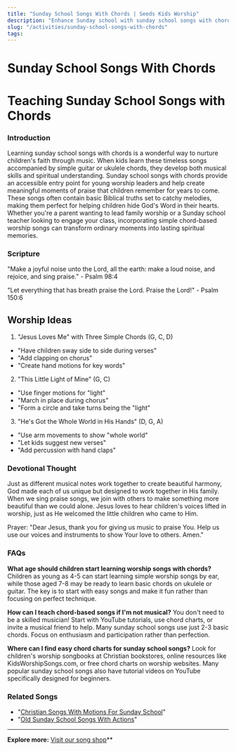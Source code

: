 ```yaml
---
title: "Sunday School Songs With Chords | Seeds Kids Worship"
description: "Enhance Sunday school with sunday school songs with chords that teach faith through music. Educational worship resources for children."
slug: "/activities/sunday-school-songs-with-chords"
tags:
---
```


# Sunday School Songs With Chords

# Teaching Sunday School Songs with Chords

### Introduction
Learning sunday school songs with chords is a wonderful way to nurture children's faith through music. When kids learn these timeless songs accompanied by simple guitar or ukulele chords, they develop both musical skills and spiritual understanding. Sunday school songs with chords provide an accessible entry point for young worship leaders and help create meaningful moments of praise that children remember for years to come. These songs often contain basic Biblical truths set to catchy melodies, making them perfect for helping children hide God's Word in their hearts. Whether you're a parent wanting to lead family worship or a Sunday school teacher looking to engage your class, incorporating simple chord-based worship songs can transform ordinary moments into lasting spiritual memories.

### Scripture
"Make a joyful noise unto the Lord, all the earth: make a loud noise, and rejoice, and sing praise." - Psalm 98:4

"Let everything that has breath praise the Lord. Praise the Lord!" - Psalm 150:6

## Worship Ideas
1. "Jesus Loves Me" with Three Simple Chords (G, C, D)
- "Have children sway side to side during verses"
- "Add clapping on chorus"
- "Create hand motions for key words"

2. "This Little Light of Mine" (G, C)
- "Use finger motions for "light"
- "March in place during chorus"
- "Form a circle and take turns being the "light"

3. "He's Got the Whole World in His Hands" (D, G, A)
- "Use arm movements to show "whole world"
- "Let kids suggest new verses"
- "Add percussion with hand claps"

### Devotional Thought
Just as different musical notes work together to create beautiful harmony, God made each of us unique but designed to work together in His family. When we sing praise songs, we join with others to make something more beautiful than we could alone. Jesus loves to hear children's voices lifted in worship, just as He welcomed the little children who came to Him.

Prayer: "Dear Jesus, thank you for giving us music to praise You. Help us use our voices and instruments to show Your love to others. Amen."

### FAQs

**What age should children start learning worship songs with chords?**
Children as young as 4-5 can start learning simple worship songs by ear, while those aged 7-8 may be ready to learn basic chords on ukulele or guitar. The key is to start with easy songs and make it fun rather than focusing on perfect technique.

**How can I teach chord-based songs if I'm not musical?**
You don't need to be a skilled musician! Start with YouTube tutorials, use chord charts, or invite a musical friend to help. Many sunday school songs use just 2-3 basic chords. Focus on enthusiasm and participation rather than perfection.

**Where can I find easy chord charts for sunday school songs?**
Look for children's worship songbooks at Christian bookstores, online resources like KidsWorshipSongs.com, or free chord charts on worship websites. Many popular sunday school songs also have tutorial videos on YouTube specifically designed for beginners.

### Related Songs

- "[Christian Songs With Motions For Sunday School](/activities/christian-songs-with-motions-for-sunday-school/)"
- "[Old Sunday School Songs With Actions](/activities/old-sunday-school-songs-with-actions/)"

---

**Explore more:** [Visit our song shop](https://seedskidsworship.com/shop)**

<!-- Schema Markup -->
<script type="application/ld+json">
{
  "@context": "https://schema.org",
  "@type": "MusicRecording",
  "name": "Sunday School Songs With Chords",
  "byArtist": {
    "@type": "MusicGroup",
    "name": "Seeds Kids Worship"
  },
  "isFamilyFriendly": true,
  "url": "https://seedskidsworship.com/activities/sunday-school-songs-with-chords/"
}
</script>